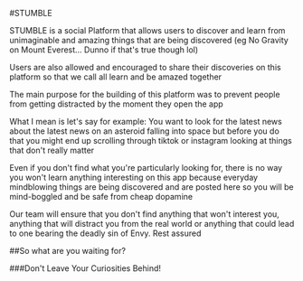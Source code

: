 #STUMBLE

STUMBLE is a social Platform that allows users to discover and learn from unimaginable and amazing things that are being discovered (eg No Gravity on Mount Everest... Dunno if that's true though lol)

Users are also allowed and encouraged to share their discoveries on this platform so that we call all learn and be amazed together

The main purpose for the building of this platform was to prevent people from getting distracted by the moment they open the app

What I mean is let's say for example: You want to look for the latest news about the latest news on an asteroid falling into space but before you do that you might end up scrolling through tiktok or instagram looking at things that don't really matter

Even if you don't find what you're particularly looking for, there is no way you won't learn anything interesting on this app because everyday mindblowing things are being discovered and are posted here so you will be mind-boggled and be safe from cheap dopamine

Our team will ensure that you don't find anything that won't interest you, anything that will distract you from the real world or anything that could lead to one bearing the deadly sin of Envy. Rest assured

##So what are you waiting for?

###Don't Leave Your Curiosities Behind!

